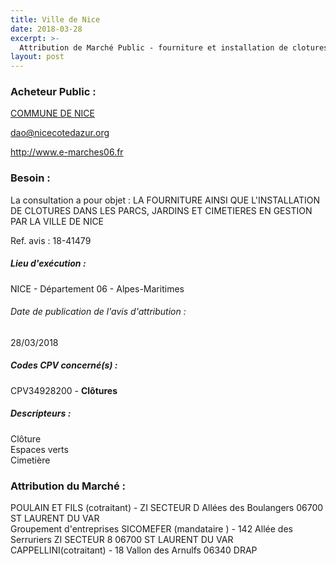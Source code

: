 ```yaml
---
title: Ville de Nice
date: 2018-03-28
excerpt: >-
  Attribution de Marché Public - fourniture et installation de clotures dans les parcs, jardins et cimetieres de la ville de nice
layout: post
---
```


### Acheteur Public : 
<a href="/acheteur-134/siren-210600888"> COMMUNE DE NICE</a><br/>



dao@nicecotedazur.org


http://www.e-marches06.fr
### Besoin :

La consultation a pour objet : LA FOURNITURE AINSI QUE L'INSTALLATION DE CLOTURES DANS LES PARCS, JARDINS ET CIMETIERES EN GESTION PAR LA VILLE DE NICE

Ref. avis : 18-41479


##### Lieu d'exécution :

NICE - Département 06 - Alpes-Maritimes

###### Date de publication de l'avis d'attribution : 
28/03/2018

##### Codes CPV concerné(s) :
CPV34928200 - **Clôtures** <br/>

##### Descripteurs :
Clôture <br/>
Espaces verts <br/>
Cimetière <br/>

### Attribution du Marché :
POULAIN ET FILS (cotraitant) - ZI SECTEUR D Allées des Boulangers 06700 ST LAURENT DU VAR <br/>
Groupement d'entreprises SICOMEFER (mandataire ) - 142 Allée des Serruriers ZI SECTEUR 8 06700 ST LAURENT DU VAR <br/>
CAPPELLINI(cotraitant) - 18 Vallon des Arnulfs 06340 DRAP <br/>
